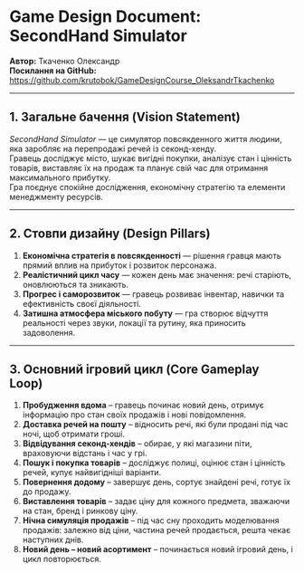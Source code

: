 # Game Design Document: SecondHand Simulator  
**Автор:** Ткаченко Олександр  
**Посилання на GitHub:** https://github.com/krutobok/GameDesignCourse_OleksandrTkachenko  

---

## 1. Загальне бачення (Vision Statement)
*SecondHand Simulator* — це симулятор повсякденного життя людини, яка заробляє на перепродажі речей із секонд-хенду.  
Гравець досліджує місто, шукає вигідні покупки, аналізує стан і цінність товарів, виставляє їх на продаж та планує свій час для отримання максимального прибутку.  
Гра поєднує спокійне дослідження, економічну стратегію та елементи менеджменту ресурсів.

---

## 2. Стовпи дизайну (Design Pillars)
1. **Економічна стратегія в повсякденності** — рішення гравця мають прямий вплив на прибуток і розвиток персонажа.  
2. **Реалістичний цикл часу** — кожен день має значення: речі старіють, оновлюються та зникають.  
3. **Прогрес і саморозвиток** — гравець розвиває інвентар, навички та ефективність своєї діяльності.  
4. **Затишна атмосфера міського побуту** — гра створює відчуття реальності через звуки, локації та рутину, яка приносить задоволення.

---

## 3. Основний ігровий цикл (Core Gameplay Loop)
1. **Пробудження вдома** – гравець починає новий день, отримує інформацію про стан своїх продажів і нові повідомлення.  
2. **Доставка речей на пошту** – відносить речі, які були продані під час ночі, щоб отримати гроші.  
3. **Відвідування секонд-хендів** – обирає, у які магазини піти, враховуючи відстань і час у грі.  
4. **Пошук і покупка товарів** – досліджує полиці, оцінює стан і цінність речей, купує найвигідніші варіанти.  
5. **Повернення додому** – завершує день, сортує знайдені речі, готує їх до продажу.  
6. **Виставлення товарів** – задає ціну для кожного предмета, зважаючи на стан, бренд і ринкову ціну.  
7. **Нічна симуляція продажів** – під час сну проходить моделювання продажів: залежно від ціни, частина речей продається, решта чекає наступних днів.  
8. **Новий день – новий асортимент** – починається новий ігровий день, і цикл повторюється.


